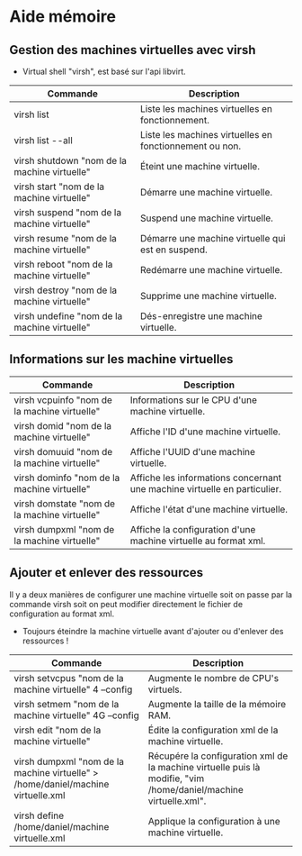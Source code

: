 # Aide mémoire
## Gestion des machines virtuelles avec virsh
* Virtual shell "virsh", est basé sur l'api libvirt.

|Commande|Description|
|---|---|
|virsh list|Liste les machines virtuelles en fonctionnement.|
|virsh list --all|Liste les machines virtuelles en fonctionnement ou non.|
|virsh shutdown "nom de la machine virtuelle"|Éteint une machine virtuelle.|
|virsh start "nom de la machine virtuelle"|Démarre une machine virtuelle.|
|virsh suspend "nom de la machine virtuelle"|Suspend une machine virtuelle.|
|virsh resume "nom de la machine virtuelle"|Démarre une machine virtuelle qui est en suspend.|
|virsh reboot "nom de la machine virtuelle"|Redémarre une machine virtuelle.|
|virsh destroy "nom de la machine virtuelle"|Supprime une machine virtuelle.|
|virsh undefine "nom de la machine virtuelle"|Dés-enregistre une machine virtuelle.|

## Informations sur les machine virtuelles
|Commande|Description|
|---|---|
|virsh vcpuinfo "nom de la machine virtuelle"|Informations sur le CPU d'une machine virtuelle.|
|virsh domid "nom de la machine virtuelle"|Affiche l'ID d'une machine virtuelle.|
|virsh domuuid "nom de la machine virtuelle"|Affiche l'UUID d'une machine virtuelle.|
|virsh dominfo "nom de la machine virtuelle"|Affiche les informations concernant une machine virtuelle en particulier.|
|virsh domstate "nom de la machine virtuelle"|Affiche l'état d'une machine virtuelle.|
|virsh dumpxml "nom de la machine virtuelle"|Affiche la configuration d'une machine virtuelle au format xml.|

## Ajouter et enlever des ressources
Il y a deux manières de configurer une machine virtuelle soit on passe par la commande virsh soit on peut modifier directement le fichier de configuration au format xml.

* Toujours éteindre la machine virtuelle avant d'ajouter ou d'enlever des ressources !

|Commande|Description|
|---|---|
|virsh setvcpus "nom de la machine virtuelle" 4 –config|Augmente le nombre de CPU's virtuels.|
|virsh setmem "nom de la machine virtuelle" 4G –config|Augmente la taille de la mémoire RAM.|
|virsh edit "nom de la machine virtuelle"|Édite la configuration xml de la machine virtuelle.|
|virsh dumpxml "nom de la machine virtuelle" > /home/daniel/machine virtuelle.xml|Récupére la configuration xml de la machine virtuelle puis là modifie, "vim /home/daniel/machine virtuelle.xml".|
|virsh define /home/daniel/machine virtuelle.xml|Applique la configuration à une machine virtuelle.|
